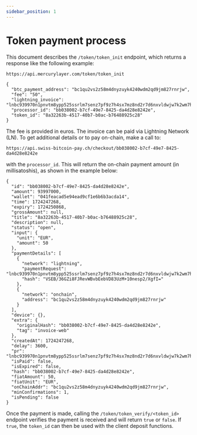 ```yaml
---
sidebar_position: 1
---
```




# Token payment process

This document describes the `/token/token_init` endpoint, which returns a response like the following example:

`https://api.mercurylayer.com/token/token_init`

```
{
  "btc_payment_address": "bc1qu2vs2z58m4dnyzuyk4240wdm2qd9jm827rnrjw",
  "fee": "50",
  "lightning_invoice": "lnbc939970n1pnvtm8ypp525ssrlm7senz7pf9z7h4sx7mz8nd2r7d6nxvldwjw7k2wm7hs8eqdp68psnxv3jxcekytf5x5cnwtf5xp3rwttzxpskxttzxumrgwpc8yer2cej8qcqzzsxqzjcsp5rd992e42ff4my6safcjce3gs0cz74rsuyffhqpragclzzkfw0lcq9qxpqysgq83hpdfxvsgh6ve8afvj38f2uuhg6nzm042sz98ge4qknfrcurlr8n3prw5qtmvjvcc7lpkhrfvm09ex5q3v6aq3tsprq958fakkrljgp2zfy80",
  "processor_id": "bb038002-b7cf-49e7-8425-da4d28e8242e",
  "token_id": "8a32263b-4517-40b7-b0ac-b76488925c28"
}
```

The fee is provided in euros. The invoice can be paid via Lightning Network (LN). To get additional details or to pay on-chain, make a call to:

`https://api.swiss-bitcoin-pay.ch/checkout/bb038002-b7cf-49e7-8425-da4d28e8242e`

with the `processor_id`. This will return the on-chain payment amount (in millisatoshis), as shown in the example below:

```
{
  "id": "bb038002-b7cf-49e7-8425-da4d28e8242e",
  "amount": 93997000,
  "wallet": "041feacad5e94ead9cf1e6b6b3acda14",
  "time": 1724247268,
  "expiry": 1724250868,
  "grossAmount": null,
  "title": "8a32263b-4517-40b7-b0ac-b76488925c28",
  "description": null,
  "status": "open",
  "input": {
    "unit": "EUR",
    "amount": 50
  },
  "paymentDetails": [
    {
      "network": "lightning",
      "paymentRequest": "lnbc939970n1pnvtm8ypp525ssrlm7senz7pf9z7h4sx7mz8nd2r7d6nxvldwjw7k2wm7hs8eqdp68psnxv3jxcekytf5x5cnwtf5xp3rwttzxpskxttzxumrgwpc8yer2cej8qcqzzsxqzjcsp5rd992e42ff4my6safcjce3gs0cz74rsuyffhqpragclzzkfw0lcq9qxpqysgq83hpdfxvsgh6ve8afvj38f2uuhg6nzm042sz98ge4qknfrcurlr8n3prw5qtmvjvcc7lpkhrfvm09ex5q3v6aq3tsprq958fakkrljgp2zfy80",
      "hash": "VSEB/36GZi8FJRevWBvbEebVD83UzM+10nesp2/XgfI="
    },
    {
      "network": "onchain",
      "address": "bc1qu2vs2z58m4dnyzuyk4240wdm2qd9jm827rnrjw"
    }
  ],
  "device": {},
  "extra": {
    "originalHash": "bb038002-b7cf-49e7-8425-da4d28e8242e",
    "tag": "invoice-web"
  },
  "createdAt": 1724247268,
  "delay": 3600,
  "pr": "lnbc939970n1pnvtm8ypp525ssrlm7senz7pf9z7h4sx7mz8nd2r7d6nxvldwjw7k2wm7hs8eqdp68psnxv3jxcekytf5x5cnwtf5xp3rwttzxpskxttzxumrgwpc8yer2cej8qcqzzsxqzjcsp5rd992e42ff4my6safcjce3gs0cz74rsuyffhqpragclzzkfw0lcq9qxpqysgq83hpdfxvsgh6ve8afvj38f2uuhg6nzm042sz98ge4qknfrcurlr8n3prw5qtmvjvcc7lpkhrfvm09ex5q3v6aq3tsprq958fakkrljgp2zfy80",
  "isPaid": false,
  "isExpired": false,
  "hash": "bb038002-b7cf-49e7-8425-da4d28e8242e",
  "fiatAmount": 50,
  "fiatUnit": "EUR",
  "onChainAddr": "bc1qu2vs2z58m4dnyzuyk4240wdm2qd9jm827rnrjw",
  "minConfirmations": 1,
  "isPending": false
}
```

Once the payment is made, calling the `/token/token_verify/<token_id>` endpoint verifies the payment is received and will return `true` or `false`. If `true`, the `token_id` can then be used with the client deposit functions.
